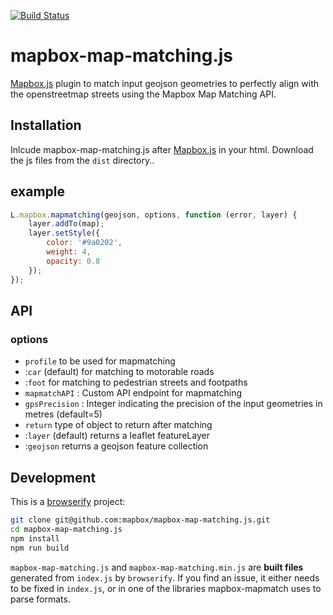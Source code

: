 [![Build Status](https://travis-ci.org/mapbox/mapbox-map-matching.js.svg)](https://travis-ci.org/mapbox/mapbox/mapbox-map-matching.js)

# mapbox-map-matching.js

[Mapbox.js](https://github.com/mapbox/mapbox.js) plugin to match input geojson geometries to perfectly align with the openstreetmap streets using the Mapbox Map Matching API.


## Installation
Inlcude mapbox-map-matching.js after [Mapbox.js](https://github.com/mapbox/mapbox.js) in your html. Download the js files from the `dist` directory..

<!--
Or use the version on the [Mapbox Plugins CDN](http://mapbox.com/mapbox.js/plugins/#mapbox-mapmatch):

```html
<script src='//api.tiles.mapbox.com/mapbox.js/plugins/mapbox.map-matching.js/v0.0.0/mapbox.map-matching.min.js'></script>
```
-->

## example

```js
L.mapbox.mapmatching(geojson, options, function (error, layer) {
    layer.addTo(map);
    layer.setStyle({
        color: '#9a0202',
        weight: 4,
        opacity: 0.8
    });
});
```

## API

### options
- `profile` to be used for mapmatching
 - :`car` (default) for matching to motorable roads
 - :`foot` for matching to pedestrian streets and footpaths
- `mapmatchAPI` : Custom API endpoint for mapmatching
- `gpsPrecision` : Integer indicating the precision of the input geometries in metres (default=5)
- `return` type of object to return after matching
 - :`layer` (default) returns a leaflet featureLayer
 - :`geojson` returns a geojson feature collection

## Development

This is a [browserify](http://browserify.org/) project:

```sh
git clone git@github.com:mapbox/mapbox-map-matching.js.git
cd mapbox-map-matching.js
npm install
npm run build
```

`mapbox-map-matching.js` and `mapbox-map-matching.min.js` are **built files** generated
from `index.js` by `browserify`. If you find an issue, it either needs to be
fixed in `index.js`, or in one of the libraries mapbox-mapmatch uses
to parse formats.
